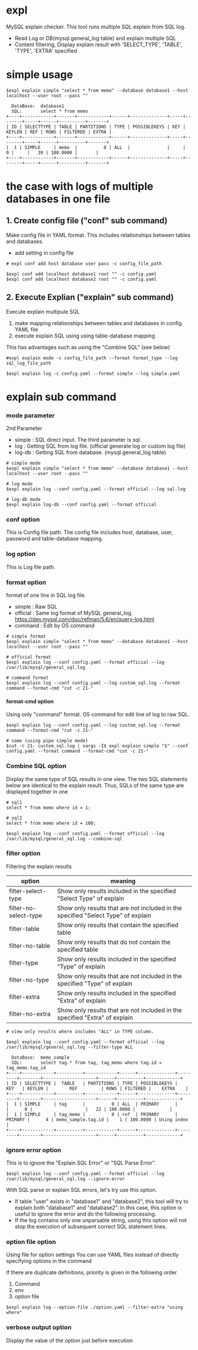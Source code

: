 
# expl

MySQL explain checker.
This tool runs multiple SQL explain from SQL log.

- Read Log or DB(mysql.general_log table) and explain multiple SQL
- Content filtering, Display explain result with 'SELECT_TYPE', 'TABLE', 'TYPE', 'EXTRA' specified

# simple usage

```
$expl explain simple "select * from memo" --database database1 --host localhost --user root --pass ""

  DataBase:  database1
  SQL:       select * from memo
+----+------------+-------+------------+------+--------------+-----+--------+-----+------+----------+-------+
| ID | SELECTTYPE | TABLE | PARTITIONS | TYPE | POSSIBLEKEYS | KEY | KEYLEN | REF | ROWS | FILTERED | EXTRA |
+----+------------+-------+------------+------+--------------+-----+--------+-----+------+----------+-------+
|  1 | SIMPLE     | memo  |          0 | ALL  |              |     |      0 |     |   39 | 100.0000 |       |
+----+------------+-------+------------+------+--------------+-----+--------+-----+------+----------+-------+
```

# the case with logs of multiple databases in one file

## 1. Create config file ("conf" sub command)

Make config file in YAML format.
This includes relationships between tables and databases.

- add setting in config file

```
# expl conf add host database user pass -c config_file_path

$expl conf add localhost database1 root "" -c config.yaml
$expl conf add localhost database2 root "" -c config.yaml
```

## 2. Execute Explian ("explain" sub command)

Execute explain multipule SQL

1. make mapping relationships between tables and databases in config YAML file
2. execute explain SQL using using table-database mapping

This has advantages such as using the "Combine SQL" (see below)

```
#expl explain mode -c config_file_path --format format_type --log sql_log_file_path

$expl explain log -c config.yaml --format simple --log simple.yaml
```

# explain sub command

### mode parameter

2nd Parameter

- simple : SQL direct input. The third parameter is sql.
- log : Getting SQL from log file. (official generate log or custom log file)
- log-db : Getting SQL from database. (mysql.general_log table)

```
# simple mode
$expl explain simple "select * from memo" --database database1 --host localhost --user root --pass ""

# log mode
$expl explain log --conf config.yaml --format official --log sql.log

# log-db mode
$expl explain log-db --conf config.yaml --format official
```

### conf option

This is Config file path. The config file includes host, database, user, password and table-database mapping.


### log option

This is Log file path.

### format option

format of one line in SQL log file.

- simple : Raw SQL
- official : Same log format of MySQL general_log. https://dev.mysql.com/doc/refman/5.6/en/query-log.html
- command : Edit by OS command

```
# simple format
$expl explain simple "select * from memo" --database database1 --host localhost --user root --pass ""

# official format
$expl explain log --conf config.yaml --format official --log /var/lib/mysql/general_sql.log

# command format
$expl explain log --conf config.yaml --log custom_sql.log --format command --format-cmd "cut -c 21-"
```

#### format-cmd option

Using only "command" format.
OS command for edit line of log to raw SQL.

```
$expl explain log --conf config.yaml --log custom_sql.log --format command --format-cmd "cut -c 21-"

# same (using pipe simple mode)
$cut -c 21- custom_sql.log | xargs -I$ expl explain simple "$" --conf config.yaml --format command --format-cmd "cut -c 21-"
```

### Combine SQL option

Display the same type of SQL results in one view.
The two SQL statements below are identical to the explain result. Thus, SQLs of the same type are displayed together in one

```
# sql1
select * from memo where id = 1;

# sql2
select * from memo where id = 100;
```

```
$expl explain log --conf config.yaml --format official --log /var/lib/mysql/general_sql.log --combine-sql
```

### filter option

Filtering the explain results

| option | meaning |
----|----
| filter-select-type | Show only results included in the specified "Select Type" of explain |
| filter-no-select-type | Show only results that are not included in the specified "Select Type" of explain |
| filter-table | Show only results that contain the specified table |
| filter-no-table | Show only results that do not contain the specified table |
| filter-type | Show only results included in the specified "Type" of explain |
| filter-no-type | Show only results that are not included in the specified "Type" of explain |
| filter-extra | Show only results included in the specified "Extra" of explain |
| filter-no-extra | Show only results that are not included in the specified "Extra" of explain |

```
# view only results where includes "ALL" in TYPE column.

$expl explain log --conf config.yaml --format official --log /var/lib/mysql/general_sql.log --filter-type ALL

  DataBase:  memo_sample
  SQL:       select tag.* from tag, tag_memo where tag.id = tag_memo.tag_id
+----+------------+----------+------------+------+--------------+---------+--------+--------------------+------+----------+-------------+
| ID | SELECTTYPE |  TABLE   | PARTITIONS | TYPE | POSSIBLEKEYS |   KEY   | KEYLEN |        REF         | ROWS | FILTERED |    EXTRA    |
+----+------------+----------+------------+------+--------------+---------+--------+--------------------+------+----------+-------------+
|  1 | SIMPLE     | tag      |          0 | ALL  | PRIMARY      |         |      0 |                    |   22 | 100.0000 |             |
|  1 | SIMPLE     | tag_memo |          0 | ref  | PRIMARY      | PRIMARY |      4 | memo_sample.tag.id |    1 | 100.0000 | Using index |
+----+------------+----------+------------+------+--------------+---------+--------+--------------------+------+----------+-------------+
```

### ignore error option

This is to ignore the "Explain SQL Error" or "SQL Parse Error".

```
$expl explain log --conf config.yaml --format official --log /var/lib/mysql/general_sql.log --ignore-error
```
With SQL parse or explain SQL errors, let's try use this option.

- If table "user" exists in "database1" and "database2", this tool will try to explain both "database1" and "database2". In this case, this option is useful to ignore the error and do the following processing.
- If the log contains only one unparsable string, using this option will not stop the execution of subsequent correct SQL statement lines.

### option file option

Using file for option settings
You can use YAML files instead of directly specifying options in the command

If there are duplicate definitions, priority is given in the following order
1. Command
2. env
3. option file

```
$expl explain log --option-file ./option.yaml --filter-extra "using where"
```

### verbose output option

Display the value of the option just before execution


